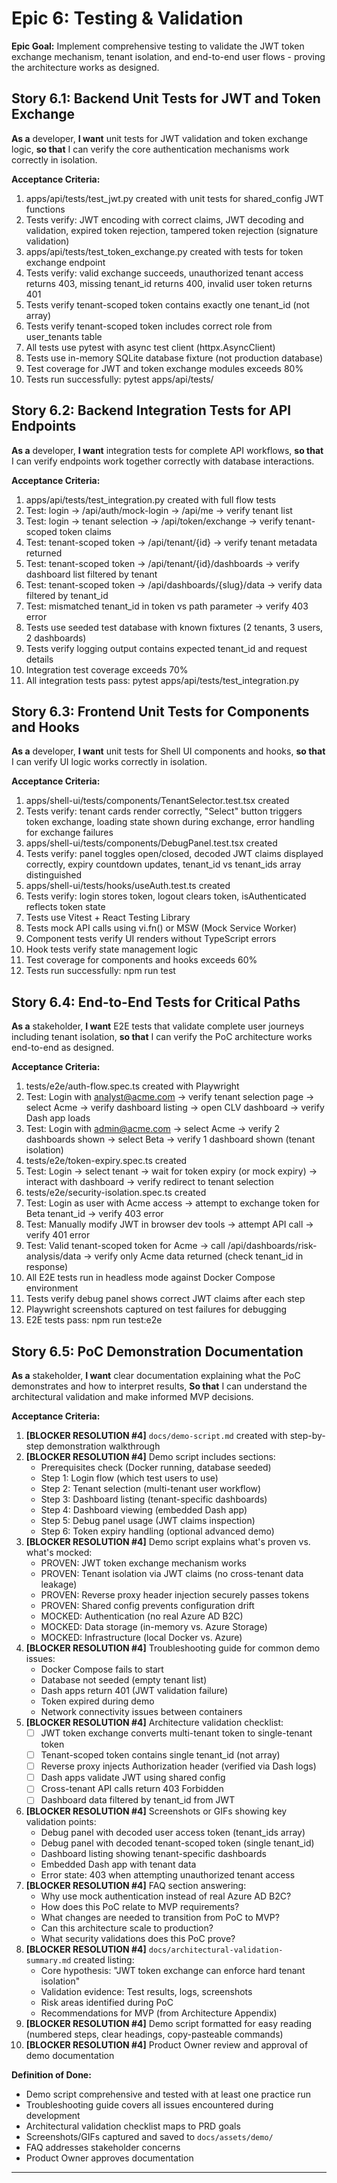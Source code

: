 # Epic 6: Testing & Validation

**Epic Goal:** Implement comprehensive testing to validate the JWT token exchange mechanism, tenant isolation, and end-to-end user flows - proving the architecture works as designed.

## Story 6.1: Backend Unit Tests for JWT and Token Exchange

**As a** developer,
**I want** unit tests for JWT validation and token exchange logic,
**so that** I can verify the core authentication mechanisms work correctly in isolation.

**Acceptance Criteria:**

1. apps/api/tests/test_jwt.py created with unit tests for shared_config JWT functions
2. Tests verify: JWT encoding with correct claims, JWT decoding and validation, expired token rejection, tampered token rejection (signature validation)
3. apps/api/tests/test_token_exchange.py created with tests for token exchange endpoint
4. Tests verify: valid exchange succeeds, unauthorized tenant access returns 403, missing tenant_id returns 400, invalid user token returns 401
5. Tests verify tenant-scoped token contains exactly one tenant_id (not array)
6. Tests verify tenant-scoped token includes correct role from user_tenants table
7. All tests use pytest with async test client (httpx.AsyncClient)
8. Tests use in-memory SQLite database fixture (not production database)
9. Test coverage for JWT and token exchange modules exceeds 80%
10. Tests run successfully: pytest apps/api/tests/

## Story 6.2: Backend Integration Tests for API Endpoints

**As a** developer,
**I want** integration tests for complete API workflows,
**so that** I can verify endpoints work together correctly with database interactions.

**Acceptance Criteria:**

1. apps/api/tests/test_integration.py created with full flow tests
2. Test: login → /api/auth/mock-login → /api/me → verify tenant list
3. Test: login → tenant selection → /api/token/exchange → verify tenant-scoped token claims
4. Test: tenant-scoped token → /api/tenant/{id} → verify tenant metadata returned
5. Test: tenant-scoped token → /api/tenant/{id}/dashboards → verify dashboard list filtered by tenant
6. Test: tenant-scoped token → /api/dashboards/{slug}/data → verify data filtered by tenant_id
7. Test: mismatched tenant_id in token vs path parameter → verify 403 error
8. Tests use seeded test database with known fixtures (2 tenants, 3 users, 2 dashboards)
9. Tests verify logging output contains expected tenant_id and request details
10. Integration test coverage exceeds 70%
11. All integration tests pass: pytest apps/api/tests/test_integration.py

## Story 6.3: Frontend Unit Tests for Components and Hooks

**As a** developer,
**I want** unit tests for Shell UI components and hooks,
**so that** I can verify UI logic works correctly in isolation.

**Acceptance Criteria:**

1. apps/shell-ui/tests/components/TenantSelector.test.tsx created
2. Tests verify: tenant cards render correctly, "Select" button triggers token exchange, loading state shown during exchange, error handling for exchange failures
3. apps/shell-ui/tests/components/DebugPanel.test.tsx created
4. Tests verify: panel toggles open/closed, decoded JWT claims displayed correctly, expiry countdown updates, tenant_id vs tenant_ids array distinguished
5. apps/shell-ui/tests/hooks/useAuth.test.ts created
6. Tests verify: login stores token, logout clears token, isAuthenticated reflects token state
7. Tests use Vitest + React Testing Library
8. Tests mock API calls using vi.fn() or MSW (Mock Service Worker)
9. Component tests verify UI renders without TypeScript errors
10. Hook tests verify state management logic
11. Test coverage for components and hooks exceeds 60%
12. Tests run successfully: npm run test

## Story 6.4: End-to-End Tests for Critical Paths

**As a** stakeholder,
**I want** E2E tests that validate complete user journeys including tenant isolation,
**so that** I can verify the PoC architecture works end-to-end as designed.

**Acceptance Criteria:**

1. tests/e2e/auth-flow.spec.ts created with Playwright
2. Test: Login with analyst@acme.com → verify tenant selection page → select Acme → verify dashboard listing → open CLV dashboard → verify Dash app loads
3. Test: Login with admin@acme.com → select Acme → verify 2 dashboards shown → select Beta → verify 1 dashboard shown (tenant isolation)
4. tests/e2e/token-expiry.spec.ts created
5. Test: Login → select tenant → wait for token expiry (or mock expiry) → interact with dashboard → verify redirect to tenant selection
6. tests/e2e/security-isolation.spec.ts created
7. Test: Login as user with Acme access → attempt to exchange token for Beta tenant_id → verify 403 error
8. Test: Manually modify JWT in browser dev tools → attempt API call → verify 401 error
9. Test: Valid tenant-scoped token for Acme → call /api/dashboards/risk-analysis/data → verify only Acme data returned (check tenant_id in response)
10. All E2E tests run in headless mode against Docker Compose environment
11. Tests verify debug panel shows correct JWT claims after each step
12. Playwright screenshots captured on test failures for debugging
13. E2E tests pass: npm run test:e2e

## Story 6.5: PoC Demonstration Documentation

**As a** stakeholder,
**I want** clear documentation explaining what the PoC demonstrates and how to interpret results,
**So that** I can understand the architectural validation and make informed MVP decisions.

**Acceptance Criteria:**

1. **[BLOCKER RESOLUTION #4]** `docs/demo-script.md` created with step-by-step demonstration walkthrough
2. **[BLOCKER RESOLUTION #4]** Demo script includes sections:
   - Prerequisites check (Docker running, database seeded)
   - Step 1: Login flow (which test users to use)
   - Step 2: Tenant selection (multi-tenant user workflow)
   - Step 3: Dashboard listing (tenant-specific dashboards)
   - Step 4: Dashboard viewing (embedded Dash app)
   - Step 5: Debug panel usage (JWT claims inspection)
   - Step 6: Token expiry handling (optional advanced demo)
3. **[BLOCKER RESOLUTION #4]** Demo script explains what's proven vs. what's mocked:
   - PROVEN: JWT token exchange mechanism works
   - PROVEN: Tenant isolation via JWT claims (no cross-tenant data leakage)
   - PROVEN: Reverse proxy header injection securely passes tokens
   - PROVEN: Shared config prevents configuration drift
   - MOCKED: Authentication (no real Azure AD B2C)
   - MOCKED: Data storage (in-memory vs. Azure Storage)
   - MOCKED: Infrastructure (local Docker vs. Azure)
4. **[BLOCKER RESOLUTION #4]** Troubleshooting guide for common demo issues:
   - Docker Compose fails to start
   - Database not seeded (empty tenant list)
   - Dash apps return 401 (JWT validation failure)
   - Token expired during demo
   - Network connectivity issues between containers
5. **[BLOCKER RESOLUTION #4]** Architecture validation checklist:
   - [ ] JWT token exchange converts multi-tenant token to single-tenant token
   - [ ] Tenant-scoped token contains single tenant_id (not array)
   - [ ] Reverse proxy injects Authorization header (verified via Dash logs)
   - [ ] Dash apps validate JWT using shared config
   - [ ] Cross-tenant API calls return 403 Forbidden
   - [ ] Dashboard data filtered by tenant_id from JWT
6. **[BLOCKER RESOLUTION #4]** Screenshots or GIFs showing key validation points:
   - Debug panel with decoded user access token (tenant_ids array)
   - Debug panel with decoded tenant-scoped token (single tenant_id)
   - Dashboard listing showing tenant-specific dashboards
   - Embedded Dash app with tenant data
   - Error state: 403 when attempting unauthorized tenant access
7. **[BLOCKER RESOLUTION #4]** FAQ section answering:
   - Why use mock authentication instead of real Azure AD B2C?
   - How does this PoC relate to MVP requirements?
   - What changes are needed to transition from PoC to MVP?
   - Can this architecture scale to production?
   - What security validations does this PoC prove?
8. **[BLOCKER RESOLUTION #4]** `docs/architectural-validation-summary.md` created listing:
   - Core hypothesis: "JWT token exchange can enforce hard tenant isolation"
   - Validation evidence: Test results, logs, screenshots
   - Risk areas identified during PoC
   - Recommendations for MVP (from Architecture Appendix)
9. **[BLOCKER RESOLUTION #4]** Demo script formatted for easy reading (numbered steps, clear headings, copy-pasteable commands)
10. **[BLOCKER RESOLUTION #4]** Product Owner review and approval of demo documentation

**Definition of Done:**
- Demo script comprehensive and tested with at least one practice run
- Troubleshooting guide covers all issues encountered during development
- Architectural validation checklist maps to PRD goals
- Screenshots/GIFs captured and saved to `docs/assets/demo/`
- FAQ addresses stakeholder concerns
- Product Owner approves documentation

---
